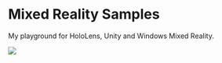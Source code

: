 # Mixed Reality Samples

My playground for HoloLens, Unity and Windows Mixed Reality.<br />

![](http://www.davidezordan.net/blog/wp-content/uploads/2018/03/TwoHandsManipulations-04Device.jpg?raw=true)
